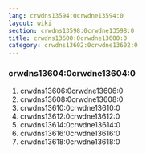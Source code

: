 ```yaml
---
lang: crwdns13594:0crwdne13594:0
layout: wiki
section: crwdns13598:0crwdne13598:0
title: crwdns13600:0crwdne13600:0
category: crwdns13602:0crwdne13602:0
---
```


### crwdns13604:0crwdne13604:0
1. crwdns13606:0crwdne13606:0
1. crwdns13608:0crwdne13608:0
1. crwdns13610:0crwdne13610:0
1. crwdns13612:0crwdne13612:0
1. crwdns13614:0crwdne13614:0
1. crwdns13616:0crwdne13616:0
1. crwdns13618:0crwdne13618:0
